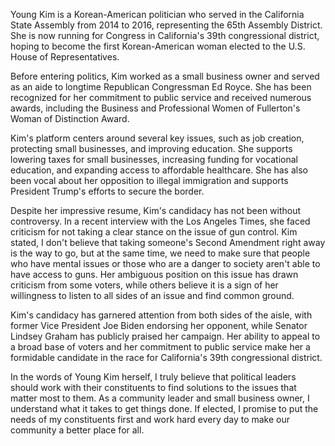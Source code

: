 Young Kim is a Korean-American politician who served in the California State Assembly from 2014 to 2016, representing the 65th Assembly District. She is now running for Congress in California's 39th congressional district, hoping to become the first Korean-American woman elected to the U.S. House of Representatives.

Before entering politics, Kim worked as a small business owner and served as an aide to longtime Republican Congressman Ed Royce. She has been recognized for her commitment to public service and received numerous awards, including the Business and Professional Women of Fullerton's Woman of Distinction Award.

Kim's platform centers around several key issues, such as job creation, protecting small businesses, and improving education. She supports lowering taxes for small businesses, increasing funding for vocational education, and expanding access to affordable healthcare. She has also been vocal about her opposition to illegal immigration and supports President Trump's efforts to secure the border.

Despite her impressive resume, Kim's candidacy has not been without controversy. In a recent interview with the Los Angeles Times, she faced criticism for not taking a clear stance on the issue of gun control. Kim stated, I don't believe that taking someone's Second Amendment right away is the way to go, but at the same time, we need to make sure that people who have mental issues or those who are a danger to society aren't able to have access to guns. Her ambiguous position on this issue has drawn criticism from some voters, while others believe it is a sign of her willingness to listen to all sides of an issue and find common ground.

Kim's candidacy has garnered attention from both sides of the aisle, with former Vice President Joe Biden endorsing her opponent, while Senator Lindsey Graham has publicly praised her campaign. Her ability to appeal to a broad base of voters and her commitment to public service make her a formidable candidate in the race for California's 39th congressional district.

In the words of Young Kim herself, I truly believe that political leaders should work with their constituents to find solutions to the issues that matter most to them. As a community leader and small business owner, I understand what it takes to get things done. If elected, I promise to put the needs of my constituents first and work hard every day to make our community a better place for all.

